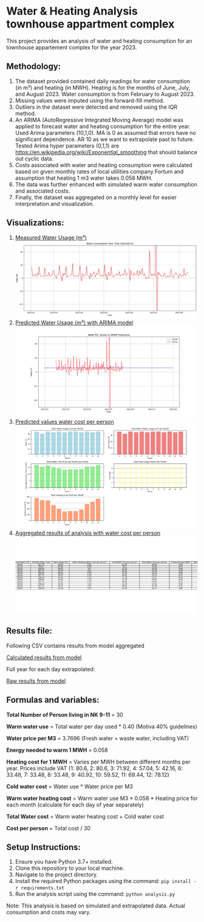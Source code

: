 
 Water & Heating Analysis townhouse appartment complex
==================================

This project provides an analysis of water and heating consumption for an townhouse appartement complex for the year 2023.

Methodology:
------------
1. The dataset provided contained daily readings for water consumption (in m³) and heating (in MWH). Heating is for the months of June, July, and August 2023. Water consumption is from February to August 2023.
2. Missing values were imputed using the forward-fill method.
3. Outliers in the dataset were detected and removed using the IQR method. 
4. An ARIMA (AutoRegressive Integrated Moving Average) model was applied to forecast water and heating consumption for the entire year. 
Used Arima parameters (10,1,0). MA is 0 as assumed that errors have no significant dependence. AR 10 as we want to extrapolate past to future.
Tested Arima hyper parameters (0,1,1) are https://en.wikipedia.org/wiki/Exponential_smoothing that should balance out cyclic data.
5. Costs associated with water and heating consumption were calculated based on given monthly rates of local utilities company Fortum and assumption that heating 1 m3 water takes 0.058 MWH.
6. The data was further enhanced with simulated warm water consumption and associated costs.
7. Finally, the dataset was aggregated on a monthly level for easier interpretation and visualization.

Visualizations:
---------------
1. [Measured Water Usage (m³)](plots/water_consumption_raw.png)
   ![Measured Water Usage (m³)](plots/water_consumption_raw.png)
2. [Predicted Water Usage (m³) with ARIMA model](plots/predicted_water_use.png)
   ![Predicted Water Usage (m³)](plots/predicted_water_use.png)
3. [Predicted values water cost per person](plots/total_water_cost.png)
   ![Calculated values water cost per person](plots/total_water_cost.png)
4. [Aggregated results of analysis with water cost per person](plots/results.png)
   ![Aggregated results of analysis](plots/results.png)
   
Results file:
---------------

Following CSV contains results from model aggregated

[Calculated results from model](arima_aggregated_forecast.csv)

Full year for each day extrapolated:

[Raw results from model](arima_forecast.csv)

Formulas and variables:
---------

**Total Number of Person living in NK 9-11** = 30

**Warm water use** = Total water per day used * 0.40 (Motiva 40% guidelines)

**Water price per M3** = 3.7696 (Fresh water + waste water, including VAT)

**Energy needed to warm 1 MWH** = 0.058

**Heating cost for 1 MWH** = Varies per MWH between different months per year. Prices include VAT {1: 80.6, 2: 80.6, 3: 71.92, 4: 57.04, 5: 42.16, 6: 33.48, 7: 33.48, 8: 33.48, 9: 40.92, 10: 59.52, 11: 69.44, 12: 78.12}

**Cold water cost** = Water use * Water price per M3

**Warm water heating cost** = Warm water use M3 * 0.058  * Heating price for each month (calculate for each day of year separately)

**Total Water cost** = Warm water heating cost + Cold water cost

**Cost per person** = Total cost / 30

                                               


Setup Instructions:
-------------------
1. Ensure you have Python 3.7+ installed.
2. Clone this repository to your local machine.
3. Navigate to the project directory.
4. Install the required Python packages using the command: `pip install -r requirements.txt`
5. Run the analysis script using the command: `python analysis.py`

Note: This analysis is based on simulated and extrapolated data. Actual consumption and costs may vary.

